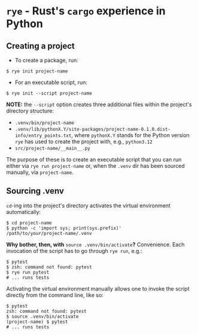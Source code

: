 # `rye` - Rust's `cargo` experience in Python

## Creating a project

- To create a package, run:

```
$ rye init project-name
```

- For an executable script, run:

```
$ rye init --script project-name
```

__NOTE:__ the `--script` option creates three additional files within
the project's directory structure:

- `.venv/bin/project-name`
- `.venv/lib/pythonX.Y/site-packages/project-name-0.1.0.dist-info/entry_points.txt`,
where `pythonX.Y` stands for the Python version `rye` has used to
create the project with, e.g., `python3.12`
- `src/project-name/__main__.py`

The purpose of these is to create an executable script that you can
run either via `rye run project-name` or, when the `.venv` dir has
been sourced manually, via `project-name`.

## Sourcing .venv

`cd`-ing into the project's directory activates the virtual
environment automatically:

```
$ cd project-name
$ python -c 'import sys; print(sys.prefix)'
/path/to/your/project-name/.venv
```

__Why bother, then, with__ `source .venv/bin/activate`__?__
Convenience. Each invocation of the script has to go through
`rye run`, e.g.:

```
$ pytest
$ zsh: command not found: pytest
$ rye run pytest
# ... runs tests
```

Activating the virtual environment manually allows one to invoke the
script directly from the command line, like so:
```
$ pytest
zsh: command not found: pytest
$ source .venv/bin/activate
(project-name) $ pytest
# ... runs tests
```

